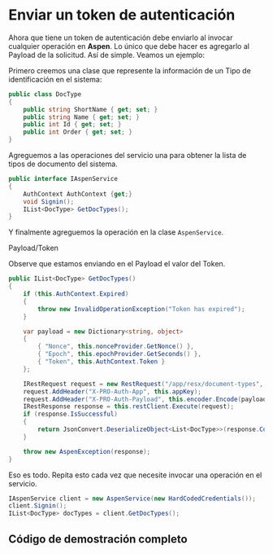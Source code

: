 # Enviar un token de autenticación

Ahora que tiene un token de autenticación debe enviarlo al invocar cualquier operación en **Aspen**. Lo único que debe hacer es agregarlo al Payload de la solicitud. Así de simple.
Veamos un ejemplo:

Primero creemos una clase que represente la información de un Tipo de identificación en el sistema:

```csharp
public class DocType
{
    public string ShortName { get; set; }
    public string Name { get; set; }
    public int Id { get; set; }
    public int Order { get; set; }
}
```

Agreguemos a las operaciones del servicio una para obtener la lista de tipos de documento del sistema.

```csharp
public interface IAspenService
{
    AuthContext AuthContext {get;}
    void Signin();
    IList<DocType> GetDocTypes();
}
```

Y finalmente agreguemos la operación en la clase `AspenService`.

<div class="admonition warning">
   <p class="first admonition-title">Payload/Token</p>
   <p class="last">Observe que estamos enviando en el Payload el valor del Token.</p>
</div>

```csharp
public IList<DocType> GetDocTypes()
{
    if (this.AuthContext.Expired)
    {
        throw new InvalidOperationException("Token has expired");
    }

    var payload = new Dictionary<string, object>
    {
        { "Nonce", this.nonceProvider.GetNonce() },
        { "Epoch", this.epochProvider.GetSeconds() },
        { "Token", this.AuthContext.Token }
    };

    IRestRequest request = new RestRequest("/app/resx/document-types", Method.GET);
    request.AddHeader("X-PRO-Auth-App", this.appKey);
    request.AddHeader("X-PRO-Auth-Payload", this.encoder.Encode(payload, this.appSecret));
    IRestResponse response = this.restClient.Execute(request);
    if (response.IsSuccessful)
    {
        return JsonConvert.DeserializeObject<List<DocType>>(response.Content);
    }

    throw new AspenException(response);
}
```

Eso es todo. Repita esto cada vez que necesite invocar una operación en el servicio.

```csharp
IAspenService client = new AspenService(new HardCodedCredentials());
client.Signin();
IList<DocType> docTypes = client.GetDocTypes();
```

## Código de demostración completo

<script src="https://gist.github.com/RD-Processa/fea28b6d790fbb06461fa542af24d3b6.js"></script>